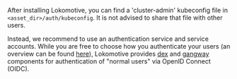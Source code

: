 After installing Lokomotive, you can find a 'cluster-admin' kubeconfig
file in `<asset_dir>/auth/kubeconfig`. It is not advised to share
that file with other users.

Instead, we recommend to use an authentication service and service accounts.
While you are free to choose how you authenticate your users (an overview
can be found
[here](https://kubernetes.io/docs/reference/access-authn-authz/authentication/)),
Lokomotive provides [dex](dex.md) and [gangway](gangway.md) components for
authentication of "normal users" via OpenID Connect (OIDC).
